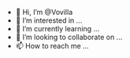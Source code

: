 - 👋 Hi, I’m @Vovilla
- 👀 I’m interested in ...
- 🌱 I’m currently learning ...
- 💞️ I’m looking to collaborate on ...
- 📫 How to reach me ...

<!---
Vovilla/Vovilla is a ✨ special ✨ repository because its `README.md` (this file) appears on your GitHub profile.
You can click the Preview link to take a look at your changes.
--->
